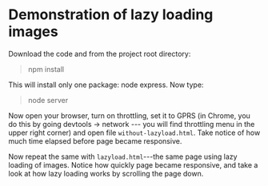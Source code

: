 # Demonstration of lazy loading images

Download the code and from the project root directory:

> npm install

This will install only one package: node express. Now type:

> node server

Now open your browser, turn on throttling, set it to GPRS (in Chrome, you do this by going devtools -> network --- you will find throttling menu in the upper right corner) and open file `without-lazyload.html`. Take notice of how much time elapsed before page became responsive.

Now repeat the same with `lazyload.html`---the same page using lazy loading of images. Notice how quickly page became responsive, and take a look at how lazy loading works by scrolling the page down.
